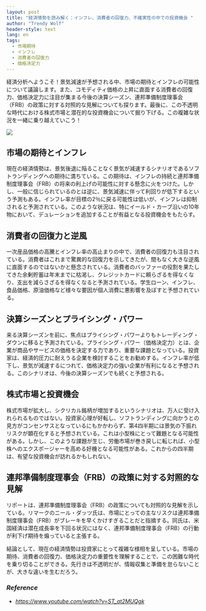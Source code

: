 ```yaml
---
layout: post
title: "経済情勢を読み解く：インフレ、消費者の回復力、不確実性の中での投資機会 "
author: "Trendy Wolf"
header-style: text
lang: en
tags:
  - 市場期待
  - インフレ
  - 消費者の回復力
  - 価格決定力
---
```


経済分析へようこそ！景気減速が予想される中、市場の期待とインフレの可能性について議論します。また、コモディティ価格の上昇に直面する消費者の回復力、価格決定力に注目が集まる今後の決算シーズン、連邦準備制度理事会（FRB）の政策に対する対照的な見解についても探ります。最後に、この不透明な時代における株式市場と潜在的な投資機会について掘り下げる。この複雑な状況を一緒に乗り越えていこう！

<img
    src="https://i.ytimg.com/vi/ST_at2MUQgk/hqdefault.jpg"
/>






## 市場の期待とインフレ

現在の経済情勢は、景気後退に陥ることなく景気が減速するシナリオであるソフトランディングへの期待に満ちている。この期待は、インフレの持続と連邦準備制度理事会（FRB）の将来の利上げの可能性に対する懸念に火をつけた。しかし、一般に信じられているのとは逆に、景気減速に伴って利回りが低下するという予測もある。インフレ率が目標の2％に戻る可能性は低いが、インフレは抑制されると予測されている。このような状況は、特にイールド・カーブ沿いの10年物において、デュレーションを追加することが有益となる投資機会をもたらす。



## 消費者の回復力と逆風

一次産品価格の高騰とインフレ率の高止まりの中で、消費者の回復力も注目されている。消費者はこれまで驚異的な回復力を示してきたが、間もなく大きな逆風に直面するのではないかと懸念されている。消費者のバッファーの役割を果たしてきた余剰貯蓄は年末までに枯渇し、クレジットカードに頼らざるを得なくなり、支出を減らさざるを得なくなると予測されている。学生ローン、インフレ、食品価格、原油価格など様々な要因が個人消費に悪影響を及ぼすと予想されている。



## 決算シーズンとプライシング・パワー

来る決算シーズンを前に、焦点はプライシング・パワーよりもトレーディング・ダウンに移ると予測されている。プライシング・パワー（価格決定力）とは、企業が商品やサービスの価格を決定する力であり、重要な課題となっている。投資家は、経済的圧力に耐えうる企業を検討することをお勧めする。インフレ率が低下し、景気が減速するにつれて、価格決定力の強い企業が有利になると予想される。このシナリオは、今後の決算シーズンでも続くと予想される。



## 株式市場と投資機会

株式市場が拡大し、シクリカル銘柄が増加するというシナリオは、万人に受け入れられるものではない。投資家心理が好転し、ソフトランディングに向かうとの見方がコンセンサスとなっているにもかかわらず、第4四半期には景気の下振れリスクが顕在化すると予想されている。これは小型株にとって難題となる可能性がある。しかし、このような課題が生じ、労働市場が巻き戻しに転じれば、小型株へのエクスポージャーを高める好機となる可能性がある。これからの四半期は、有望な投資機会が訪れるかもしれない。



## 連邦準備制度理事会（FRB）の政策に対する対照的な見解

リポートは、連邦準備制度理事会（FRB）の政策についても対照的な見解を示している。リマークのニール・ダッツ氏は、市場にとっての主なリスクは連邦準備制度理事会（FRB）がブレーキを早くかけすぎることだと指摘する。同氏は、米国経済は潜在成長率を下回る状況にはなく、連邦準備制度理事会（FRB）の行動が利下げ期待を煽っていると主張する。

結論として、現在の経済情勢は投資家にとって複雑な様相を呈している。市場の期待、消費者の回復力、価格決定力の重要性を理解することで、この困難な時代を乗り切ることができる。先行きは不透明だが、情報収集と準備を怠らないことが、大きな違いを生むだろう。


### _Reference_
- _https://www.youtube.com/watch?v=ST_at2MUQgk_

